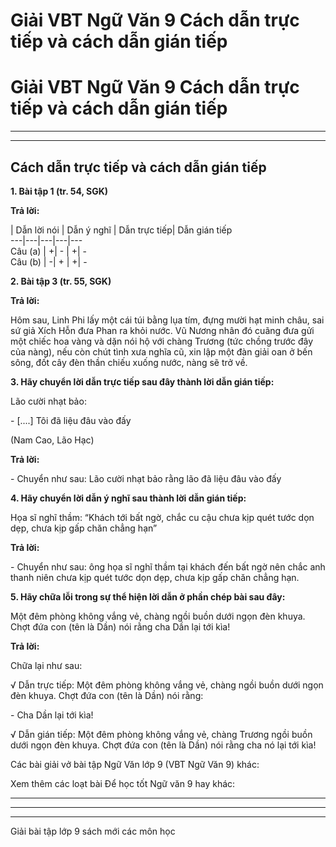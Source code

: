 # Giải VBT Ngữ Văn 9 Cách dẫn trực tiếp và cách dẫn gián tiếp

# Giải VBT Ngữ Văn 9 Cách dẫn trực tiếp và cách dẫn gián tiếp

* * *

* * *

## Cách dẫn trực tiếp và cách dẫn gián tiếp

**1\. Bài tập 1 (tr. 54, SGK)**

**Trả lời:**

| Dẫn lời nói | Dẫn ý nghĩ | Dẫn trực tiếp| Dẫn gián tiếp  
---|---|---|---|---  
Câu (a) | +| - | +| -  
Câu (b) | -| + | +| -  
  
**2\. Bài tập 3 (tr. 55, SGK)**

**Trả lời:**

Hôm sau, Linh Phi lấy một cái túi bằng lụa tím, đựng mười hạt minh châu, sai sứ giả Xích Hỗn đưa Phan ra khỏi nước. Vũ Nương nhân đó cuãng đưa gửi một chiếc hoa vàng và dặn nói hộ với chàng Trương (tức chồng trước đây của nàng), nếu còn chút tình xưa nghĩa cũ, xin lập một đàn giải oan ở bến sông, đốt cây đèn thần chiếu xuống nước, nàng sẽ trở về.

**3\. Hãy chuyển lời dẫn trực tiếp sau đây thành lời dẫn gián tiếp:**

Lão cười nhạt bảo:

\- [....] Tôi đã liệu đâu vào đấy

(Nam Cao, Lão Hạc)

**Trả lời:**

\- Chuyển như sau: Lão cười nhạt bảo rằng lão đã liệu đâu vào đấy

**4\. Hãy chuyển lời dẫn ý nghĩ sau thành lời dẫn gián tiếp:**

Họa sĩ nghĩ thầm: “Khách tới bất ngờ, chắc cu cậu chưa kịp quét tước dọn dẹp, chưa kịp gấp chăn chẳng hạn”

**Trả lời:**

\- Chuyển như sau: ông họa sĩ nghĩ thầm tại khách đến bất ngờ nên chắc anh thanh niên chưa kịp quét tước dọn dẹp, chưa kịp gấp chăn chẳng hạn.

**5\. Hãy chữa lỗi trong sự thể hiện lời dẫn ở phần chép bài sau đây:**

Một đêm phòng không vắng vẻ, chàng ngồi buồn dưới ngọn đèn khuya. Chợt đứa con (tên là Dần) nói rằng cha Dần lại tới kìa!

**Trả lời:**

Chữa lại như sau:

√ Dẫn trực tiếp: Một đêm phòng không vắng vẻ, chàng ngồi buồn dưới ngọn đèn khuya. Chợt đứa con (tên là Dần) nói rằng:

\- Cha Dần lại tới kìa!

√ Dẫn gián tiếp: Một đêm phòng không vắng vẻ, chàng Trương ngồi buồn dưới ngọn đèn khuya. Chợt đứa con (tên là Dần) nói rằng cha nó lại tới kìa!

Các bài giải vở bài tập Ngữ Văn lớp 9 (VBT Ngữ Văn 9) khác:

Xem thêm các loạt bài Để học tốt Ngữ văn 9 hay khác:

* * *

* * *

* * *

Giải bài tập lớp 9 sách mới các môn học
